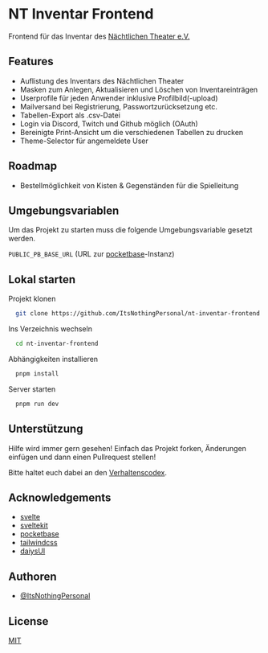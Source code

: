 # NT Inventar Frontend

Frontend für das Inventar des [Nächtlichen Theater e.V.](https://naechtlichestheater.de/)

## Features

- Auflistung des Inventars des Nächtlichen Theater
- Masken zum Anlegen, Aktualisieren und Löschen von Inventareinträgen
- Userprofile für jeden Anwender inklusive Profilbild(-upload)
- Mailversand bei Registrierung, Passwortzurücksetzung etc.
- Tabellen-Export als .csv-Datei
- Login via Discord, Twitch und Github möglich (OAuth)
- Bereinigte Print-Ansicht um die verschiedenen Tabellen zu drucken
- Theme-Selector für angemeldete User

## Roadmap

- Bestellmöglichkeit von Kisten & Gegenständen für die Spielleitung

## Umgebungsvariablen

Um das Projekt zu starten muss die folgende Umgebungsvariable gesetzt werden.

`PUBLIC_PB_BASE_URL` (URL zur [pocketbase](https://pocketbase.io)-Instanz)

## Lokal starten

Projekt klonen

```bash
  git clone https://github.com/ItsNothingPersonal/nt-inventar-frontend.git
```

Ins Verzeichnis wechseln

```bash
  cd nt-inventar-frontend
```

Abhängigkeiten installieren

```bash
  pnpm install
```

Server starten

```bash
  pnpm run dev
```

## Unterstützung

Hilfe wird immer gern gesehen! Einfach das Projekt forken, Änderungen einfügen und dann einen Pullrequest stellen!

Bitte haltet euch dabei an den [Verhaltenscodex](CODE_OF_CONDUCT.md).

## Acknowledgements

- [svelte](https://svelte.dev/)
- [sveltekit](https://kit.svelte.dev/)
- [pocketbase](https://pocketbase.io/)
- [tailwindcss](https://tailwindcss.com/)
- [daiysUI](https://daisyui.com/)

## Authoren

- [@ItsNothingPersonal](https://www.github.com/ItsNothingPersonal)

## License

[MIT](https://choosealicense.com/licenses/mit/)
